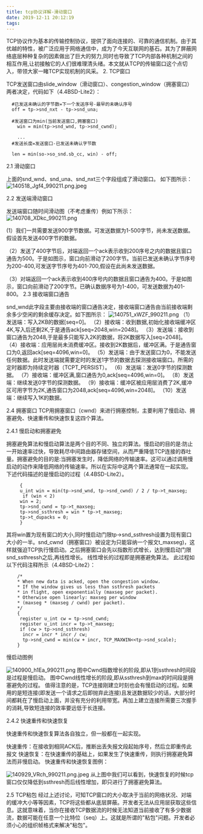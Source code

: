 ```yaml
---
title: tcp协议详解-滑动窗口
date: 2019-12-11 20:12:19
tags:
---
```

TCP协议作为基本的传输控制协议，提供了面向连接的、可靠的通信机制。由于其优越的特性，被广泛应用于网络通信中，成为了今天互联网的基石。其为了屏蔽网络底层种种复杂的因素做出了巨大的努力,同时也导致了TCP内部各种机制之间的相互作用,让初接触它的人们很难理清头绪。本文就从TCP的传输窗口这个点切入，带领大家一睹TCP实现机制的风采。
2. TCP窗口

TCP发送窗口由slide_window（滑动窗口）、congestion_window（拥塞窗口）两者决定，代码如下（4.4BSD-Lite2）：

      #已发送未确认的字节数=下一个发送序号-最早的未确认序号
      off = tp->snd_nxt - tp->snd_una;
     
      #发送窗口为min(当前发送窗口,拥塞窗口)
        win = min(tp->snd_wnd, tp->snd_cwnd);
      
        ...
      #发送长度=发送窗口-已发送未确认字节数
    
      len = min(so->so_snd.sb_cc, win) - off;

2.1 滑动窗口

上面的snd_wnd、snd_una、snd_nxt三个字段组成了滑动窗口。 如下图所示：
![140518_Jgf4_990211.png.jpeg](http://lcbupayun.test.upcdn.net/static/26649e5da9909107782cb15cc3bab96b.jpeg)

2.2 发送端滑动窗口

发送端窗口随时间滑动图（不考虑重传）例如下所示：
![140708_XDkc_990211.png](http://lcbupayun.test.upcdn.net/static/9ba38aca6ff33aa21f54a86172904598.png)


(1）我们一共需要发送900字节数据。可发送数据为1-500字节，尚未发送数据。假设首先发送400字节的数据。

（2）发送了400字节后，对端返回一个ack表示收到200序号之内的数据且窗口通告为500。于是如图示，窗口向前滑动了200字节。当前已发送未确认字节序号为200-400,可发送字节序号为401-700,假设在此尚未发送数据。

（3）对端返回一个ack表示收到400序号内的数据且窗口通告为400。于是如图示，窗口向前滑动了200字节。已确认数据序号为1-400，可发送数据为401-800。
2.3 接收端窗口通告

snd_wnd此字段主要由接收端的窗口通告决定，接收端窗口通告由当前接收端剩余多少空闲的剩余缓存决定。如下图所示：
![140751_xWZF_990211.png](http://lcbupayun.test.upcdn.net/static/1dac3526be629241def321289f06530b.png)
（1）发送端：写入2KB的数据[seq=0]。
（2）接收端：收到数据,初始化接收端缓冲区4K,写入后还剩2K,于是通告ack[seq=2048,win=2048]。
（3）发送端：接收到窗口通告为2048,于是最多只能写入2K的数据，将2K数据写入[seq=2048]。
（4）接收端：应用层尚未消费缓冲区。接收到2K数据后，缓冲区满。于是通告窗口为0,返回ack[seq=4096,win=0]。
（5）发送端：由于发送窗口为0，不能发送任何数据。此时发送端就需要定时的发送1字节的数据去探测接收端窗口。所需的定时器即为持续定时器（TCPT_PERSIST）。
（6）发送端：发送0字节的探测数据。
（7）接收端：缓冲区满,窗口通告为0,ack[seq=4096,win=0]。
（8）发送端：继续发送0字节的探测数据。
（9）接收端：缓冲区被应用层消费了2K,缓冲区可用字节为2K,通告窗口为2048,ack[seq=4096,win=2048]。
（10）发送端：继续写入1K的数据。

2.4 拥塞窗口
TCP用拥塞窗口（cwnd）来进行拥塞控制，主要利用了慢启动、拥塞避免、快速重传和快速恢复这四个算法。

2.4.1 慢启动和拥塞避免

拥塞避免算法和慢启动算法是两个目的不同、独立的算法。慢启动的目的是:防止一开始速率过快，导致耗尽中间路由器存储空间，从而严重降低TCP连接的吞吐量。拥塞避免的目的是:当拥塞发生时，降低网络的传输速率。这可以通过调用慢启动的动作来降低网络的传输速率。所以在实际中这两个算法通常在一起实现。
下述代码描述的是慢启动的过程（4.4BSD-Lite2）。

         {
         u_int win = min(tp->snd_wnd, tp->snd_cwnd) / 2 / tp->t_maxseg;
          if (win < 2)
         win = 2;
         tp->snd_cwnd = tp->t_maxseg;
         tp->snd_ssthresh = win * tp->t_maxseg;
         tp->t_dupacks = 0;
         }

其将win置为现有窗口的大小,同时慢启动门限tp->snd_ssthresh设置为现有窗口大小的一半。snd_cwnd（拥塞窗口）被设定为只能容纳一个报文t_maxseg)，这样就强迫TCP执行慢启动。之后拥塞窗口会先以指数形式增长，达到慢启动门限snd_ssthressh之后,再线性增长。
线性增长的过程即是拥塞避免算法。
此过程如以下代码注释所示（4.4BSD-Lite2）：


        /*
        * When new data is acked, open the congestion window.
        * If the window gives us less than ssthresh packets
        * in flight, open exponentially (maxseg per packet).
        * Otherwise open linearly: maxseg per window
        * (maxseg * (maxseg / cwnd) per packet).
        */
        {
         register u_int cw = tp->snd_cwnd;
         register u_int incr = tp->t_maxseg;
         if (cw > tp->snd_ssthresh)
          incr = incr * incr / cw;
          tp->snd_cwnd = min(cw + incr, TCP_MAXWIN<<tp->snd_scale);
        }
慢启动图例

![140900_h1Ea_990211.png](http://lcbupayun.test.upcdn.net/static/0c868f962bfca16830631f55f4087462.png)
图中Cwnd指数增长的阶段,即从1到ssthresh时间段是过程是慢启动。
图中Cwnd线性增长的阶段,即从ssthresh到max的时间段是拥塞避免的过程。
值得注意的是，TCP连接刚建立时刻也会有慢启动的过程。如果用的是短连接(即发送一个请求之后即抛弃此连接)且发送数据较少的话，大部分时间都耗在了慢启动上面，并没有充分的利用带宽。再加上建立连接所需要三次握手的消耗,导致短连接的效率要远低于长连接。

2.4.2 快速重传和快速恢复

快速重传和快速恢复算法各自独立，但一般都在一起实现。

快速重传：在接收到相同ACK后，推断出丢失报文段起始序号，然后立即重传此报文
快速恢复：在快速重传的基础上，如果发生了快速重传，则执行拥塞避免算法而非慢启动。
快速重传和快速恢复图例：

![140929_VRch_990211.png.jpeg](http://lcbupayun.test.upcdn.net/static/b9958c4a3b1495a3134fb9c649f5b2f6.jpeg)
从上图中我们可以看到，快速恢复的时候tcp窗口仅仅降低到ssthresh而后线性增加，即只进行了拥塞避免算法。

2.5 TCP粘包
经过上述讨论，可知TCP窗口的大小取决于当前的网络状况、对端的缓冲大小等等因素，TCP将这些都从底层屏蔽。开发者无法从应用层获取这些信息。这就意味着，当你在接收TCP数据流的时候无法知道当前接收了有多少数据流，数据可能在任意一个比特位（seq）上。这就是所谓的"粘包"问题。开发者必须小心的组织帧格式来解决"粘包"。

